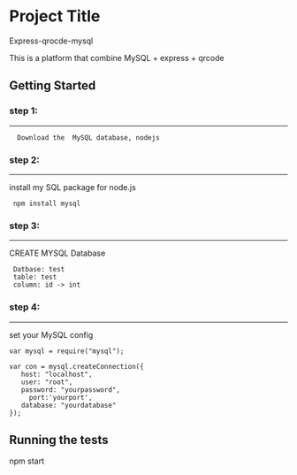 # Project Title

Express-qrocde-mysql



This is a platform that combine MySQL + express + qrcode

## Getting Started

### step 1:
----------------------
      Download the  MySQL database, nodejs 
  
    
### step 2:   
----------------------
   
  install my SQL package for node.js
 ```
  npm install mysql
 ```
     
### step 3:   
----------------------
  CREATE MYSQL Database 
 ```
  Datbase: test
  table: test
  column: id -> int
 ```
 ### step 4:   
----------------------
 set your MySQL config
 ```
var mysql = require("mysql");

var con = mysql.createConnection({
    host: "localhost",
    user: "root",
    password: "yourpassword",
	  port:'yourport',
    database: "yourdatabase"
});

 ```
   
## Running the tests

npm start




